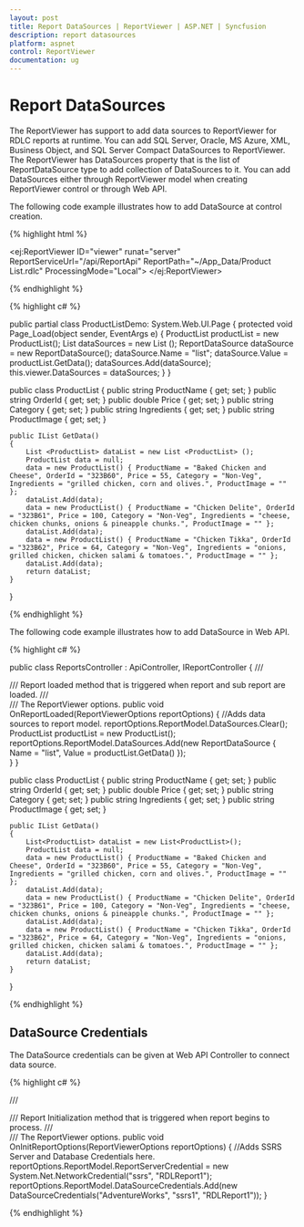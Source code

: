 ```yaml
---
layout: post
title: Report DataSources | ReportViewer | ASP.NET | Syncfusion
description: report datasources
platform: aspnet
control: ReportViewer
documentation: ug
---
```


# Report DataSources

The ReportViewer has support to add data sources to ReportViewer for RDLC reports at runtime. You can add SQL Server, Oracle, MS Azure, XML, Business Object, and SQL Server Compact DataSources to ReportViewer. The ReportViewer has DataSources property that is the list of ReportDataSource type to add collection of DataSources to it. You can add DataSources either through ReportViewer model when creating ReportViewer control or through Web API.

The following code example illustrates how to add DataSource at control creation.

{% highlight html %}

<ej:ReportViewer ID="viewer" runat="server" ReportServiceUrl="/api/ReportApi" ReportPath="~/App_Data/Product List.rdlc" ProcessingMode="Local">
</ej:ReportViewer>

{% endhighlight %}

{% highlight c# %}

public partial class ProductListDemo: System.Web.UI.Page
{
    protected void Page_Load(object sender, EventArgs e)
    {
        ProductList productList = new ProductList();
        List <ReportDataSource> dataSources = new List <ReportDataSource> ();
        ReportDataSource dataSource = new ReportDataSource();
        dataSource.Name = "list";
        dataSource.Value = productList.GetData();
        dataSources.Add(dataSource);
        this.viewer.DataSources = dataSources;
    }
}

public class ProductList 
{
    public string ProductName { get; set; }
    public string OrderId { get; set; }
    public double Price { get; set; }
    public string Category { get; set; }
    public string Ingredients { get; set; }
    public string ProductImage { get; set; }
	
    public IList GetData()
    {
        List <ProductList> dataList = new List <ProductList> ();
        ProductList data = null;
        data = new ProductList() { ProductName = "Baked Chicken and Cheese", OrderId = "323B60", Price = 55, Category = "Non-Veg", Ingredients = "grilled chicken, corn and olives.", ProductImage = "" };
        dataList.Add(data);
        data = new ProductList() { ProductName = "Chicken Delite", OrderId = "323B61", Price = 100, Category = "Non-Veg", Ingredients = "cheese, chicken chunks, onions & pineapple chunks.", ProductImage = "" };
        dataList.Add(data);
        data = new ProductList() { ProductName = "Chicken Tikka", OrderId = "323B62", Price = 64, Category = "Non-Veg", Ingredients = "onions, grilled chicken, chicken salami & tomatoes.", ProductImage = "" };
        dataList.Add(data);
        return dataList;
    }
}

{% endhighlight %}

The following code example illustrates how to add DataSource in Web API.

{% highlight c# %}

public class ReportsController : ApiController, IReportController
{
    /// <summary>
    /// Report loaded method that is triggered when report and sub report are loaded.
    /// </summary>
    /// <param name="reportOptions">The ReportViewer options.</param>
    public void OnReportLoaded(ReportViewerOptions reportOptions)
    {
        //Adds data sources to report model.
        reportOptions.ReportModel.DataSources.Clear();
        ProductList productList = new ProductList();
        reportOptions.ReportModel.DataSources.Add(new ReportDataSource { Name = "list", Value = productList.GetData() });            
    }
}

public class ProductList
{
    public string ProductName { get; set; }
    public string OrderId { get; set; }
    public double Price { get; set; }
    public string Category { get; set; }
    public string Ingredients { get; set; }
    public string ProductImage { get; set; }
    
    public IList GetData()
    {
        List<ProductList> dataList = new List<ProductList>();
        ProductList data = null;
        data = new ProductList() { ProductName = "Baked Chicken and Cheese", OrderId = "323B60", Price = 55, Category = "Non-Veg", Ingredients = "grilled chicken, corn and olives.", ProductImage = "" };
        dataList.Add(data);
        data = new ProductList() { ProductName = "Chicken Delite", OrderId = "323B61", Price = 100, Category = "Non-Veg", Ingredients = "cheese, chicken chunks, onions & pineapple chunks.", ProductImage = "" };
        dataList.Add(data);
        data = new ProductList() { ProductName = "Chicken Tikka", OrderId = "323B62", Price = 64, Category = "Non-Veg", Ingredients = "onions, grilled chicken, chicken salami & tomatoes.", ProductImage = "" };
        dataList.Add(data);
        return dataList;
    }
}

{% endhighlight %}

## DataSource Credentials

The DataSource credentials can be given at Web API Controller to connect data source.

{% highlight c# %}

/// <summary>
/// Report Initialization method that is triggered when report begins to process.
/// </summary>
/// <param name="reportOptions">The ReportViewer options.</param>
public void OnInitReportOptions(ReportViewerOptions reportOptions)
{
    //Adds SSRS Server and Database Credentials here.
    reportOptions.ReportModel.ReportServerCredential = new System.Net.NetworkCredential("ssrs", "RDLReport1");
    reportOptions.ReportModel.DataSourceCredentials.Add(new DataSourceCredentials("AdventureWorks", "ssrs1", "RDLReport1"));
}

{% endhighlight %}

